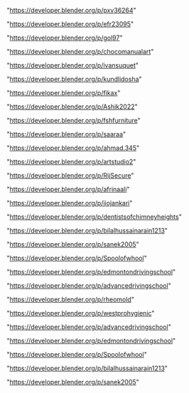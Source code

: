 "https://developer.blender.org/p/pxv36264"

"https://developer.blender.org/p/efr23095"

"https://developer.blender.org/p/gol97"

"https://developer.blender.org/p/chocomanualart"

"https://developer.blender.org/p/ivansuquet"

"https://developer.blender.org/p/kundlidosha"

"https://developer.blender.org/p/fikax"

"https://developer.blender.org/p/Ashik2022"

"https://developer.blender.org/p/fshfurniture"

"https://developer.blender.org/p/saaraa"

"https://developer.blender.org/p/ahmad.345"

"https://developer.blender.org/p/artstudio2"

"https://developer.blender.org/p/RijSecure"

"https://developer.blender.org/p/afrinaali"

"https://developer.blender.org/p/jiojankari"

"https://developer.blender.org/p/dentistsofchimneyheights"

"https://developer.blender.org/p/bilalhussainarain1213"

"https://developer.blender.org/p/sanek2005"

"https://developer.blender.org/p/Spoolofwhool"

"https://developer.blender.org/p/edmontondrivingschool"

"https://developer.blender.org/p/advancedrivingschool"

 
"https://developer.blender.org/p/rheomold"


"https://developer.blender.org/p/westprohygienic"


"https://developer.blender.org/p/advancedrivingschool"


"https://developer.blender.org/p/edmontondrivingschool"


"https://developer.blender.org/p/Spoolofwhool"


"https://developer.blender.org/p/bilalhussainarain1213"


"https://developer.blender.org/p/sanek2005"


 
